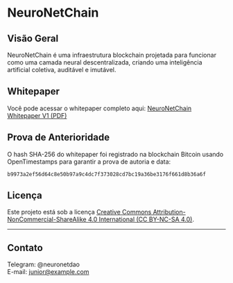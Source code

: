 # NeuroNetChain

## Visão Geral

NeuroNetChain é uma infraestrutura blockchain projetada para funcionar como uma camada neural descentralizada, criando uma inteligência artificial coletiva, auditável e imutável.

## Whitepaper

Você pode acessar o whitepaper completo aqui: [NeuroNetChain Whitepaper V1 (PDF)](LINK_PARA_SEU_PDF_AQUI)

## Prova de Anterioridade

O hash SHA-256 do whitepaper foi registrado na blockchain Bitcoin usando OpenTimestamps para garantir a prova de autoria e data:

`b9973a2ef56d64c8e50b97a9c4dc7f373028cd7bc19a36be3176f661d8b36a6f`

## Licença

Este projeto está sob a licença [Creative Commons Attribution-NonCommercial-ShareAlike 4.0 International (CC BY-NC-SA 4.0)](https://creativecommons.org/licenses/by-nc-sa/4.0/).

---

## Contato

Telegram: @neuronetdao  
E-mail: junior@example.com